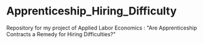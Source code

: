 # Apprenticeship_Hiring_Difficulty
Repository for my project of Applied Labor Economics : "Are Apprenticeship Contracts a Remedy for Hiring Difficulties?"
